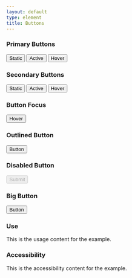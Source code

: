 ```yaml
---
layout: default
type: element
title: Buttons
---
```


<div class="preview">
  <!-- Add HTML markup for example here -->

  <h3>Primary Buttons</h3>
  <button type="button">Static</button>
  <button type="reset">Active</button>
  <button type="submit">Hover</button>

  <h3>Secondary Buttons</h3>
  <button class="usa-button-secondary">Static</button>
  <button class="usa-button-secondary">Active</button>
  <button class="usa-button-secondary">Hover</button>

  <h3>Button Focus</h3>
  <button class="usa-button-focus">Hover</button>

  <h3>Outlined Button</h3>
  <button class="usa-button-outlined" type="button">Button</button>

  <h3>Disabled Button</h3>
  <input type="submit" name="input-type-submit" disabled="">

  <h3>Big Button</h3>
  <button class="usa-button-big" type="button">Button</button>

</div>

<div class="grid-box">
  <div class="grid-item width-one-half annotation">
    <h3>Use</h3>
    <p>This is the usage content for the example.</p>
  </div>
  <div class="grid-item width-one-half annotation">
    <h3>Accessibility</h3>
    <p>This is the accessibility content for the example.</p>
  </div>  
</div>